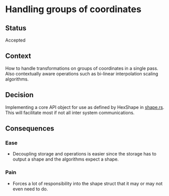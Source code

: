 # Handling groups of coordinates

## Status

Accepted

## Context

How to handle transformations on groups of coordinates in a single pass. Also contextually aware operations such as bi-linear interpolation scaling algorithms.

## Decision

Implementing a core API object for use as defined by HexShape in [shape.rs](../src/hex/shape.rs). This will facilitate most if not all inter system communications.

## Consequences

### Ease
- Decoupling storage and operations is easier since the storage has to output a shape and the algorithms expect a shape.

### Pain
- Forces a lot of responsibility into the shape struct that it may or may not even need to do.